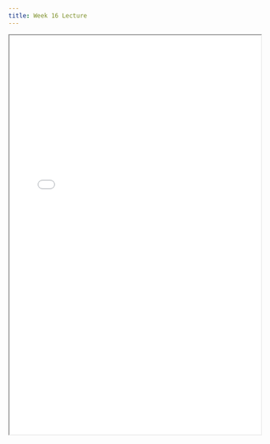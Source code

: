 ```yaml
---
title: Week 16 Lecture
---
```


<iframe src="/lectures/week-16.pdf" width="100%" height="800"></iframe>

